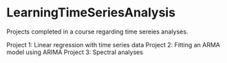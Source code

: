# LearningTimeSeriesAnalysis
Projects completed in a course regarding time sereies analyses.

Project 1: Linear regression with time series data
Project 2: Fitting an ARMA model using ARIMA
Project 3: Spectral analyses
